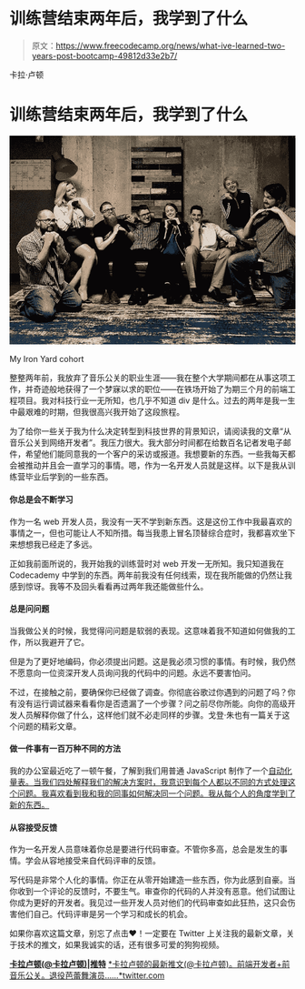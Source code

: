 # 训练营结束两年后，我学到了什么

> 原文：<https://www.freecodecamp.org/news/what-ive-learned-two-years-post-bootcamp-49812d33e2b7/>

卡拉·卢顿

# 训练营结束两年后，我学到了什么

![LklxknkT7G3XQJ0nynjMng3YbnhfN-0z1KDi](img/c52d294ed980317b727bde77e0202c51.png)

My Iron Yard cohort

整整两年前，我放弃了音乐公关的职业生涯——我在整个大学期间都在从事这项工作，并奇迹般地获得了一个梦寐以求的职位——在铁场开始了为期三个月的前端工程项目。我对科技行业一无所知，也几乎不知道 div 是什么。过去的两年是我一生中最艰难的时期，但我很高兴我开始了这段旅程。

为了给你一些关于我为什么决定转型到科技世界的背景知识，请阅读我的文章“从音乐公关到网络开发者”。我压力很大。我大部分时间都在给数百名记者发电子邮件，希望他们能同意我的一个客户的采访或报道。我想要新的东西。一些我每天都会被推动并且会一直学习的事情。嗯，作为一名开发人员就是这样。以下是我从训练营毕业后学到的一些东西。

#### 你总是会不断学习

作为一名 web 开发人员，我没有一天不学到新东西。这是这份工作中我最喜欢的事情之一，但也可能让人不知所措。每当我患上冒名顶替综合症时，我都喜欢坐下来想想我已经走了多远。

正如我前面所说的，我开始我的训练营时对 web 开发一无所知。我只知道我在 Codecademy 中学到的东西。两年前我没有任何线索，现在我所能做的仍然让我感到惊讶。我等不及回头看看再过两年我还能做些什么。

#### 总是问问题

当我做公关的时候，我觉得问问题是软弱的表现。这意味着我不知道如何做我的工作，所以我避开了它。

但是为了更好地编码，你必须提出问题。这是我必须习惯的事情。有时候，我仍然不愿意向一位资深开发人员询问我的代码中的问题。永远不要害怕问。

不过，在接触之前，要确保你已经做了调查。你彻底谷歌过你遇到的问题了吗？你有没有运行调试器来看看你是否遗漏了一个步骤？问之前尽你所能。向你的高级开发人员解释你做了什么，这样他们就不必走同样的步骤。戈登·朱也有一篇关于这个问题的精彩文章。

#### 做一件事有一百万种不同的方法

我的办公室最近吃了一顿午餐，了解到我们用普通 JavaScript 制作了一个[自动化量表。当我们四处解释我们的解决方案时，我意识到每个人都以不同的方式处理这个问题。我喜欢看到我和我的同事如何解决同一个问题。我从每个人的角度学到了新的东西。](https://medium.com/javascript-in-plain-english/creating-an-animated-gauge-chart-with-vanilla-javascript-38d1d7e81b2b)

#### 从容接受反馈

作为一名开发人员意味着你总是要进行代码审查。不管你多高，总会是发生的事情。学会从容地接受来自代码评审的反馈。

写代码是非常个人化的事情。你正在从零开始建造一些东西，你为此感到自豪。当你收到一个评论的反馈时，不要生气。审查你的代码的人并没有恶意。他们试图让你成为更好的开发者。我见过一些开发人员对他们的代码审查如此狂热，这只会伤害他们自己。代码评审是另一个学习和成长的机会。

如果你喜欢这篇文章，别忘了点击❤！一定要在 Twitter 上关注我的最新文章，关于技术的推文，如果我诚实的话，还有很多可爱的狗狗视频。

[**卡拉卢顿(@卡拉卢顿)|推特**](https://twitter.com/karaluton)
[*卡拉卢顿的最新推文(@卡拉卢顿)。前端开发者+前音乐公关。退役芭蕾舞演员……*twitter.com](https://twitter.com/karaluton)